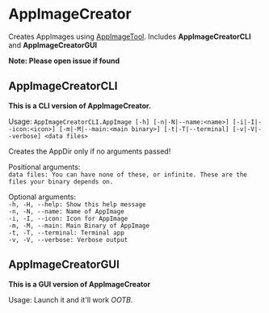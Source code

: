 # AppImageCreator
Creates AppImages using [AppImageTool](https://github.com/AppImage/appimagetool). Includes **AppImageCreatorCLI** and **AppImageCreatorGUI**

**Note: Please open issue if found**

## AppImageCreatorCLI
**This is a CLI version of AppImageCreator.**

Usage: `AppImageCreatorCLI.AppImage [-h] [-n|-N|--name:<name>] [-i|-I|--icon:<icon>] [-m|-M|--main:<main binary>] [-t|-T|--terminal] [-v|-V|--verbose] <data files>`

Creates the AppDir only if no arguments passed!

Positional arguments:<br>
    `data files: You can have none of these, or infinite. These are the files your binary depends on.`
                
Optional arguments:<br>
    `-h, -H, --help: Show this help message`<br>
    `-n, -N, --name: Name of AppImage`<br>
    `-i, -I, --icon: Icon for AppImage`<br>
    `-m, -M, --main: Main Binary of AppImage`<br>
    `-t, -T, --terminal: Terminal app`<br>
    `-v, -V, --verbose: Verbose output`

## AppImageCreatorGUI
**This is a GUI version of AppImageCreator**

Usage: Launch it and it'll work *OOTB*.